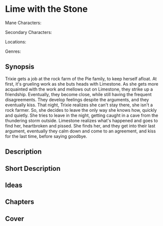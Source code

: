 # Lime with the Stone

Mane Characters: 

Secondary Characters: 

Locations: 

Genres:

## Synopsis
Trixie gets a job at the rock farm of the Pie family, to keep herself afloat. At first, it's grueling work as she buts heads with Limestone. As she gets more acquainted with the work and mellows out on Limestone, they strike up a friendship. Eventually, they become close, while still having the frequent disagreements. They develop feelings despite the arguments, and they eventually kiss. That night, Trixie realizes she can't stay there, she isn't a rock farmer. So, she decides to leave the only way she knows how, quickly and quietly. She tries to leave in the night, getting caught in a cave from the thundering storm outside. Limestone realizes what's happened and goes to find her, heartbroken and pissed. She finds her, and they get into their last argument, eventually they calm down and come to an agreement, and kiss for the last time, before saying goodbye.

## Description


## Short Description


## Ideas


## Chapters


## Cover

